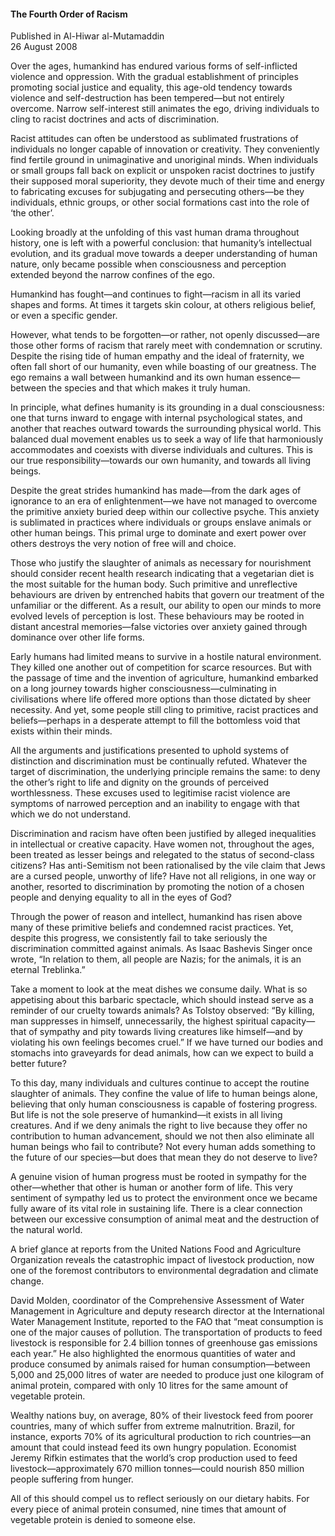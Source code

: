 <h4>The Fourth Order of Racism</h4>


Published in Al-Hiwar al-Mutamaddin
<br>
26 August 2008


Over the ages, humankind has endured various forms of self-inflicted violence and oppression. With the gradual establishment of principles promoting social justice and equality, this age-old tendency towards violence and self-destruction has been tempered—but not entirely overcome. Narrow self-interest still animates the ego, driving individuals to cling to racist doctrines and acts of discrimination.

Racist attitudes can often be understood as sublimated frustrations of individuals no longer capable of innovation or creativity. They conveniently find fertile ground in unimaginative and unoriginal minds. When individuals or small groups fall back on explicit or unspoken racist doctrines to justify their supposed moral superiority, they devote much of their time and energy to fabricating excuses for subjugating and persecuting others—be they individuals, ethnic groups, or other social formations cast into the role of ‘the other’.

Looking broadly at the unfolding of this vast human drama throughout history, one is left with a powerful conclusion: that humanity’s intellectual evolution, and its gradual move towards a deeper understanding of human nature, only became possible when consciousness and perception extended beyond the narrow confines of the ego.

Humankind has fought—and continues to fight—racism in all its varied shapes and forms. At times it targets skin colour, at others religious belief, or even a specific gender.

However, what tends to be forgotten—or rather, not openly discussed—are those other forms of racism that rarely meet with condemnation or scrutiny. Despite the rising tide of human empathy and the ideal of fraternity, we often fall short of our humanity, even while boasting of our greatness. The ego remains a wall between humankind and its own human essence—between the species and that which makes it truly human.

In principle, what defines humanity is its grounding in a dual consciousness: one that turns inward to engage with internal psychological states, and another that reaches outward towards the surrounding physical world. This balanced dual movement enables us to seek a way of life that harmoniously accommodates and coexists with diverse individuals and cultures. This is our true responsibility—towards our own humanity, and towards all living beings.

Despite the great strides humankind has made—from the dark ages of ignorance to an era of enlightenment—we have not managed to overcome the primitive anxiety buried deep within our collective psyche. This anxiety is sublimated in practices where individuals or groups enslave animals or other human beings. This primal urge to dominate and exert power over others destroys the very notion of free will and choice.

Those who justify the slaughter of animals as necessary for nourishment should consider recent health research indicating that a vegetarian diet is the most suitable for the human body. Such primitive and unreflective behaviours are driven by entrenched habits that govern our treatment of the unfamiliar or the different. As a result, our ability to open our minds to more evolved levels of perception is lost. These behaviours may be rooted in distant ancestral memories—false victories over anxiety gained through dominance over other life forms.

Early humans had limited means to survive in a hostile natural environment. They killed one another out of competition for scarce resources. But with the passage of time and the invention of agriculture, humankind embarked on a long journey towards higher consciousness—culminating in civilisations where life offered more options than those dictated by sheer necessity. And yet, some people still cling to primitive, racist practices and beliefs—perhaps in a desperate attempt to fill the bottomless void that exists within their minds.

All the arguments and justifications presented to uphold systems of distinction and discrimination must be continually refuted. Whatever the target of discrimination, the underlying principle remains the same: to deny the other’s right to life and dignity on the grounds of perceived worthlessness. These excuses used to legitimise racist violence are symptoms of narrowed perception and an inability to engage with that which we do not understand.

Discrimination and racism have often been justified by alleged inequalities in intellectual or creative capacity. Have women not, throughout the ages, been treated as lesser beings and relegated to the status of second-class citizens? Has anti-Semitism not been rationalised by the vile claim that Jews are a cursed people, unworthy of life? Have not all religions, in one way or another, resorted to discrimination by promoting the notion of a chosen people and denying equality to all in the eyes of God?

Through the power of reason and intellect, humankind has risen above many of these primitive beliefs and condemned racist practices. Yet, despite this progress, we consistently fail to take seriously the discrimination committed against animals. As Isaac Bashevis Singer once wrote, “In relation to them, all people are Nazis; for the animals, it is an eternal Treblinka.”

Take a moment to look at the meat dishes we consume daily. What is so appetising about this barbaric spectacle, which should instead serve as a reminder of our cruelty towards animals? As Tolstoy observed: “By killing, man suppresses in himself, unnecessarily, the highest spiritual capacity—that of sympathy and pity towards living creatures like himself—and by violating his own feelings becomes cruel.” If we have turned our bodies and stomachs into graveyards for dead animals, how can we expect to build a better future?

To this day, many individuals and cultures continue to accept the routine slaughter of animals. They confine the value of life to human beings alone, believing that only human consciousness is capable of fostering progress. But life is not the sole preserve of humankind—it exists in all living creatures. And if we deny animals the right to live because they offer no contribution to human advancement, should we not then also eliminate all human beings who fail to contribute? Not every human adds something to the future of our species—but does that mean they do not deserve to live?

A genuine vision of human progress must be rooted in sympathy for the other—whether that other is human or another form of life. This very sentiment of sympathy led us to protect the environment once we became fully aware of its vital role in sustaining life. There is a clear connection between our excessive consumption of animal meat and the destruction of the natural world.

A brief glance at reports from the United Nations Food and Agriculture Organization reveals the catastrophic impact of livestock production, now one of the foremost contributors to environmental degradation and climate change.

David Molden, coordinator of the Comprehensive Assessment of Water Management in Agriculture and deputy research director at the International Water Management Institute, reported to the FAO that “meat consumption is one of the major causes of pollution. The transportation of products to feed livestock is responsible for 2.4 billion tonnes of greenhouse gas emissions each year.” He also highlighted the enormous quantities of water and produce consumed by animals raised for human consumption—between 5,000 and 25,000 litres of water are needed to produce just one kilogram of animal protein, compared with only 10 litres for the same amount of vegetable protein.

Wealthy nations buy, on average, 80% of their livestock feed from poorer countries, many of which suffer from extreme malnutrition. Brazil, for instance, exports 70% of its agricultural production to rich countries—an amount that could instead feed its own hungry population. Economist Jeremy Rifkin estimates that the world’s crop production used to feed livestock—approximately 670 million tonnes—could nourish 850 million people suffering from hunger.

All of this should compel us to reflect seriously on our dietary habits. For every piece of animal protein consumed, nine times that amount of vegetable protein is denied to someone else.
